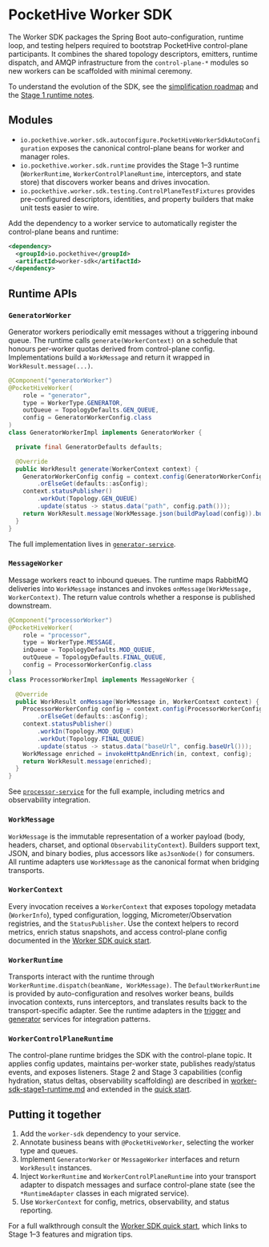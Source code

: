 # PocketHive Worker SDK

The Worker SDK packages the Spring Boot auto-configuration, runtime loop, and testing helpers required to bootstrap PocketHive control-plane participants. It combines the shared topology descriptors, emitters, runtime dispatch, and AMQP infrastructure from the `control-plane-*` modules so new workers can be scaffolded with minimal ceremony.

To understand the evolution of the SDK, see the [simplification roadmap](../../docs/sdk/worker-sdk-simplification-plan.md) and the [Stage 1 runtime notes](../../docs/sdk/worker-sdk-stage1-runtime.md).

## Modules

* `io.pockethive.worker.sdk.autoconfigure.PocketHiveWorkerSdkAutoConfiguration` exposes the canonical control-plane beans for worker and manager roles.
* `io.pockethive.worker.sdk.runtime` provides the Stage 1–3 runtime (`WorkerRuntime`, `WorkerControlPlaneRuntime`, interceptors, and state store) that discovers worker beans and drives invocation.
* `io.pockethive.worker.sdk.testing.ControlPlaneTestFixtures` provides pre-configured descriptors, identities, and property builders that make unit tests easier to wire.

Add the dependency to a worker service to automatically register the control-plane beans and runtime:

```xml
<dependency>
  <groupId>io.pockethive</groupId>
  <artifactId>worker-sdk</artifactId>
</dependency>
```

## Runtime APIs

### `GeneratorWorker`

Generator workers periodically emit messages without a triggering inbound queue. The runtime calls `generate(WorkerContext)` on a schedule that honours per-worker quotas derived from control-plane config. Implementations build a `WorkMessage` and return it wrapped in `WorkResult.message(...)`.

```java
@Component("generatorWorker")
@PocketHiveWorker(
    role = "generator",
    type = WorkerType.GENERATOR,
    outQueue = TopologyDefaults.GEN_QUEUE,
    config = GeneratorWorkerConfig.class
)
class GeneratorWorkerImpl implements GeneratorWorker {

  private final GeneratorDefaults defaults;

  @Override
  public WorkResult generate(WorkerContext context) {
    GeneratorWorkerConfig config = context.config(GeneratorWorkerConfig.class)
        .orElseGet(defaults::asConfig);
    context.statusPublisher()
        .workOut(Topology.GEN_QUEUE)
        .update(status -> status.data("path", config.path()));
    return WorkResult.message(WorkMessage.json(buildPayload(config)).build());
  }
}
```

The full implementation lives in [`generator-service`](../../generator-service/src/main/java/io/pockethive/generator/GeneratorWorkerImpl.java).

### `MessageWorker`

Message workers react to inbound queues. The runtime maps RabbitMQ deliveries into `WorkMessage` instances and invokes `onMessage(WorkMessage, WorkerContext)`. The return value controls whether a response is published downstream.

```java
@Component("processorWorker")
@PocketHiveWorker(
    role = "processor",
    type = WorkerType.MESSAGE,
    inQueue = TopologyDefaults.MOD_QUEUE,
    outQueue = TopologyDefaults.FINAL_QUEUE,
    config = ProcessorWorkerConfig.class
)
class ProcessorWorkerImpl implements MessageWorker {

  @Override
  public WorkResult onMessage(WorkMessage in, WorkerContext context) {
    ProcessorWorkerConfig config = context.config(ProcessorWorkerConfig.class)
        .orElseGet(defaults::asConfig);
    context.statusPublisher()
        .workIn(Topology.MOD_QUEUE)
        .workOut(Topology.FINAL_QUEUE)
        .update(status -> status.data("baseUrl", config.baseUrl()));
    WorkMessage enriched = invokeHttpAndEnrich(in, context, config);
    return WorkResult.message(enriched);
  }
}
```

See [`processor-service`](../../processor-service/src/main/java/io/pockethive/processor/ProcessorWorkerImpl.java) for the full example, including metrics and observability integration.

### `WorkMessage`

`WorkMessage` is the immutable representation of a worker payload (body, headers, charset, and optional `ObservabilityContext`). Builders support text, JSON, and binary bodies, plus accessors like `asJsonNode()` for consumers. All runtime adapters use `WorkMessage` as the canonical format when bridging transports.

### `WorkerContext`

Every invocation receives a `WorkerContext` that exposes topology metadata (`WorkerInfo`), typed configuration, logging, Micrometer/Observation registries, and the `StatusPublisher`. Use the context helpers to record metrics, enrich status snapshots, and access control-plane config documented in the [Worker SDK quick start](../../docs/sdk/worker-sdk-quickstart.md).

### `WorkerRuntime`

Transports interact with the runtime through `WorkerRuntime.dispatch(beanName, WorkMessage)`. The `DefaultWorkerRuntime` is provided by auto-configuration and resolves worker beans, builds invocation contexts, runs interceptors, and translates results back to the transport-specific adapter. See the runtime adapters in the [trigger](../../trigger-service/src/main/java/io/pockethive/trigger/TriggerRuntimeAdapter.java) and [generator](../../generator-service/src/main/java/io/pockethive/generator/GeneratorRuntimeAdapter.java) services for integration patterns.

### `WorkerControlPlaneRuntime`

The control-plane runtime bridges the SDK with the control-plane topic. It applies config updates, maintains per-worker state, publishes ready/status events, and exposes listeners. Stage 2 and Stage 3 capabilities (config hydration, status deltas, observability scaffolding) are described in [worker-sdk-stage1-runtime.md](../../docs/sdk/worker-sdk-stage1-runtime.md) and extended in the [quick start](../../docs/sdk/worker-sdk-quickstart.md).

## Putting it together

1. Add the `worker-sdk` dependency to your service.
2. Annotate business beans with `@PocketHiveWorker`, selecting the worker type and queues.
3. Implement `GeneratorWorker` or `MessageWorker` interfaces and return `WorkResult` instances.
4. Inject `WorkerRuntime` and `WorkerControlPlaneRuntime` into your transport adapter to dispatch messages and surface control-plane state (see the `*RuntimeAdapter` classes in each migrated service).
5. Use `WorkerContext` for config, metrics, observability, and status reporting.

For a full walkthrough consult the [Worker SDK quick start](../../docs/sdk/worker-sdk-quickstart.md), which links to Stage 1–3 features and migration tips.
